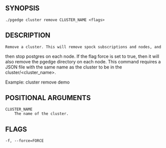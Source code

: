 ## SYNOPSIS
    ./pgedge cluster remove CLUSTER_NAME <flags>
 
## DESCRIPTION
    Remove a cluster. This will remove spock subscriptions and nodes, and
then stop postgres on each node. If the flag force is set to true, 
then it will also remove the pgedge directory on each node.
This command requires a JSON file with the same name as the cluster to
be in the cluster/<cluster_name>. 

Example: cluster remove demo 
 
## POSITIONAL ARGUMENTS
    CLUSTER_NAME
        The name of the cluster.
 
## FLAGS
    -f, --force=FORCE
    
    
